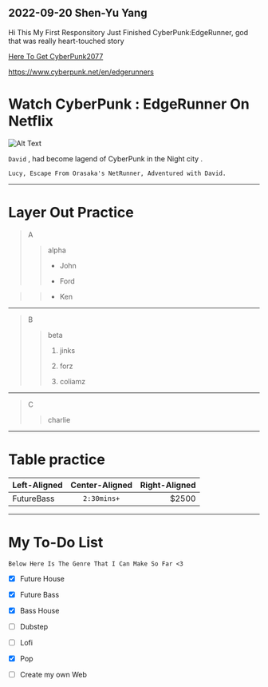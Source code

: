 ## 2022-09-20 Shen-Yu Yang
Hi 
This My First Responsitory
Just Finished CyberPunk:EdgeRunner, god that was really heart-touched story

[Here To Get CyberPunk2077](https://www.cyberpunk.net/en/edgerunners)

<https://www.cyberpunk.net/en/edgerunners>

# **Watch CyberPunk : EdgeRunner On Netflix**

![Alt Text](https://gettotext.com/wp-content/uploads/2022/09/Cyberpunk-2077-is-a-hit-again-on-Steam-and-it.jpg)

`David` , had become lagend of CyberPunk in the Night city .

```
Lucy, Escape From Orasaka's NetRunner, Adventured with David.
```
***
# Layer Out Practice

>A
>>alpha
>>
>>* John
>>
>>* Ford

>>* Ken
---
>B
>>beta
>>
>>1. jinks
>>
>>2. forz
>>
>>3. coliamz
---
>C
>>charlie
***
# Table practice
| Left-Aligned  | Center-Aligned  | Right-Aligned |
| :-------------| :-------------: | -------------:|
| FutureBass | `2:30mins+` | $2500  |
***
# **My To-Do List**

` Below Here Is The Genre That I Can Make So Far <3 `

- [x] Future House
- [x] Future Bass
- [x] Bass House
- [ ] Dubstep
- [ ] Lofi
- [x] Pop
- [ ] Create my own Web



